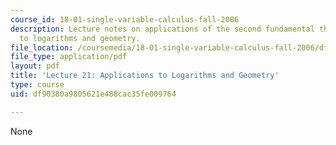 ```yaml
---
course_id: 18-01-single-variable-calculus-fall-2006
description: Lecture notes on applications of the second fundamental theorem of calculus
  to logarithms and geometry.
file_location: /coursemedia/18-01-single-variable-calculus-fall-2006/df90380a9805621e488cac35fe009764_lec21.pdf
file_type: application/pdf
layout: pdf
title: 'Lecture 21: Applications to Logarithms and Geometry'
type: course
uid: df90380a9805621e488cac35fe009764

---
```

None